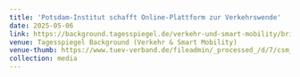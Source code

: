 ```yaml
---
title: 'Potsdam-Institut schafft Online-Plattform zur Verkehrswende'
date: 2025-05-06
link: https://background.tagesspiegel.de/verkehr-und-smart-mobility/briefing/potsdam-institut-schafft-online-plattform-zur-verkehrswende
venue: Tagesspiegel Background (Verkehr & Smart Mobility)
venue-thumb: https://www.tuev-verband.de/fileadmin/_processed_/d/7/csm_Tagesspiegel_Background_Logo_fuer_Webseite_0060c7cc87.png
collection: media
---
```

